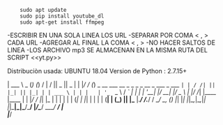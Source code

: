         sudo apt update
        sudo pip install youtube_dl
        sudo apt-get install ffmpeg

-ESCRIBIR EN UNA SOLA LINEA LOS URL
-SEPARAR POR COMA < , > CADA URL
-AGREGAR AL FINAL LA COMA < , >
-NO HACER SALTOS DE LINEA
-LOS ARCHIVO mp3 SE ALMACENAN EN LA MISMA RUTA DEL SCRIPT <<yt.py>>

Distribuciòn usada: UBUNTU 18.04
Version de Python : 2.7.15+

| ___ \      _                             (_)    (_)     /  |  /   ||  _  ||  _  |
| |_/ /_   _(_)  _ __ ___   __ _ _   _ _ __ _  ___ _  ___ `| | / /| || |_| || |_| |
| ___ \ | | |   | '_ ` _ \ / _` | | | | '__| |/ __| |/ _ \ | |/ /_| |\____ |\____ |
| |_/ / |_| |_  | | | | | | (_| | |_| | |  | | (__| | (_) || |\___  |.___/ /.___/ /
\____/ \__, (_) |_| |_| |_|\__,_|\__,_|_|  |_|\___|_|\___/\___/   |_/\____/ \____/ 
        __/ |                                                                      
       |___/                                                           
